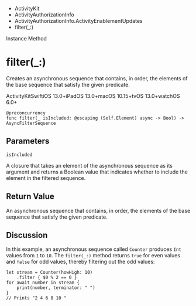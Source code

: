 

- ActivityKit
- ActivityAuthorizationInfo
- ActivityAuthorizationInfo.ActivityEnablementUpdates
-  filter(\_:) 

Instance Method

# filter(\_:)

Creates an asynchronous sequence that contains, in order, the elements of the base sequence that satisfy the given predicate.

ActivityKitSwiftiOS 13.0+iPadOS 13.0+macOS 10.15+tvOS 13.0+watchOS 6.0+

``` source
@preconcurrency
func filter(_ isIncluded: @escaping (Self.Element) async -> Bool) -> AsyncFilterSequence
```

## Parameters 

`isIncluded`  

A closure that takes an element of the asynchronous sequence as its argument and returns a Boolean value that indicates whether to include the element in the filtered sequence.

## Return Value

An asynchronous sequence that contains, in order, the elements of the base sequence that satisfy the given predicate.

## Discussion

In this example, an asynchronous sequence called `Counter` produces `Int` values from `1` to `10`. The `filter(_:)` method returns `true` for even values and `false` for odd values, thereby filtering out the odd values:

```
let stream = Counter(howHigh: 10)
    .filter { $0 % 2 == 0 }
for await number in stream {
    print(number, terminator: " ")
}
// Prints "2 4 6 8 10 "
```


